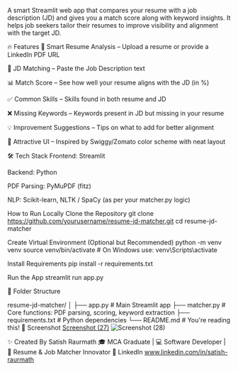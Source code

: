A smart Streamlit web app that compares your resume with a job description (JD) and gives you a match score along with keyword insights.
It helps job seekers tailor their resumes to improve visibility and alignment with the target JD.

🔥 Features
🧠 Smart Resume Analysis – Upload a resume or provide a LinkedIn PDF URL

🎯 JD Matching – Paste the Job Description text

📊 Match Score – See how well your resume aligns with the JD (in %)

✅ Common Skills – Skills found in both resume and JD

❌ Missing Keywords – Keywords present in JD but missing in your resume

💡 Improvement Suggestions – Tips on what to add for better alignment

🎨 Attractive UI – Inspired by Swiggy/Zomato color scheme with neat layout

🛠️ Tech Stack
Frontend: Streamlit

Backend: Python

PDF Parsing: PyMuPDF (fitz)

NLP: Scikit-learn, NLTK / SpaCy (as per your matcher.py logic)

 How to Run Locally
Clone the Repository
git clone https://github.com/yourusername/resume-jd-matcher.git
cd resume-jd-matcher

Create Virtual Environment (Optional but Recommended)
python -m venv venv
source venv/bin/activate  # On Windows use: venv\Scripts\activate

Install Requirements
pip install -r requirements.txt

Run the App
streamlit run app.py

📁 Folder Structure

resume-jd-matcher/
│
├── app.py                  # Main Streamlit app
├── matcher.py              # Core functions: PDF parsing, scoring, keyword extraction
├── requirements.txt        # Python dependencies
└── README.md               # You're reading this!
📸 Screenshot
[Screenshot (27)](https://github.com/user-attachments/assets/9aaec02d-50a1-4a83-8637-d006599b501a)
![Screenshot (28)](https://github.com/user-attachments/assets/12ded07a-538f-4e52-8a9c-041959c72296)

✨ Created By
Satish Raurmath
🎓 MCA Graduate | 💻 Software Developer | 🧠 Resume & Job Matcher Innovator
🔗 LinkedIn www.linkedin.com/in/satish-raurmath

